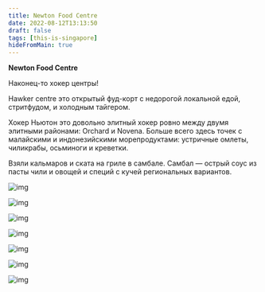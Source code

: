 ```yaml
---
title: Newton Food Centre
date: 2022-08-12T13:13:50
draft: false
tags: [this-is-singapore]
hideFromMain: true
---
```

**Newton Food Centre**

Наконец-то хокер центры!

Hawker centre это открытый фуд-корт с недорогой локальной едой,  стритфудом, и холодным тайгером.

Хокер Ньютон это довольно элитный хокер ровно между двумя элитными районами: Orchard и Novena. Больше всего здесь точек с малайскими и индонезийскими морепродуктами: устричные омлеты, чиликрабы, осьминоги и креветки.

Взяли кальмаров и ската на гриле в самбале. Самбал — острый соус из пасты чили и овощей и специй с кучей региональных вариантов. 

![img](/images/this-is-singapore/photos/photo_76@12-08-2022_13-13-50.jpg#center)


![img](/images/this-is-singapore/photos/photo_77@12-08-2022_13-13-50.jpg#center)

![img](/images/this-is-singapore/photos/photo_78@12-08-2022_13-13-50.jpg#center)

![img](/images/this-is-singapore/photos/photo_79@12-08-2022_13-13-50.jpg#center)

![img](/images/this-is-singapore/photos/photo_80@12-08-2022_13-13-50.jpg#center)

![img](/images/this-is-singapore/photos/photo_81@12-08-2022_13-13-50.jpg#center)

![img](/images/this-is-singapore/photos/photo_82@12-08-2022_13-13-50.jpg#center)
